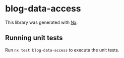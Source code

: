 # blog-data-access

This library was generated with [Nx](https://nx.dev).

## Running unit tests

Run `nx test blog-data-access` to execute the unit tests.
